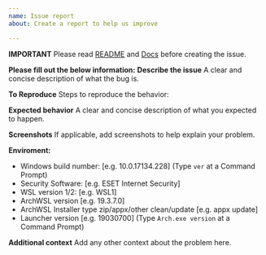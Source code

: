 ```yaml
---
name: Issue report
about: Create a report to help us improve

---
```


**IMPORTANT**
Please read [README](https://github.com/yuk7/ArchWSL/blob/master/README.md) and [Docs](https://git.io/arch-doc) before creating the issue.

**Please fill out the below information:**
**Describe the issue**
A clear and concise description of what the bug is.

**To Reproduce**
Steps to reproduce the behavior:

**Expected behavior**
A clear and concise description of what you expected to happen.

**Screenshots**
If applicable, add screenshots to help explain your problem.

**Enviroment:**
 - Windows build number: [e.g. 10.0.17134.228] (Type `ver` at a Command Prompt)
 - Security Software: [e.g. ESET Internet Security]
 - WSL version 1/2: [e.g. WSL1]
 - ArchWSL version [e.g. 19.3.7.0]
 - ArchWSL Installer type zip/appx/other clean/update [e.g. appx update]
 - Launcher version [e.g. 19030700] (Type `Arch.exe version` at a Command Prompt)

**Additional context**
Add any other context about the problem here.
